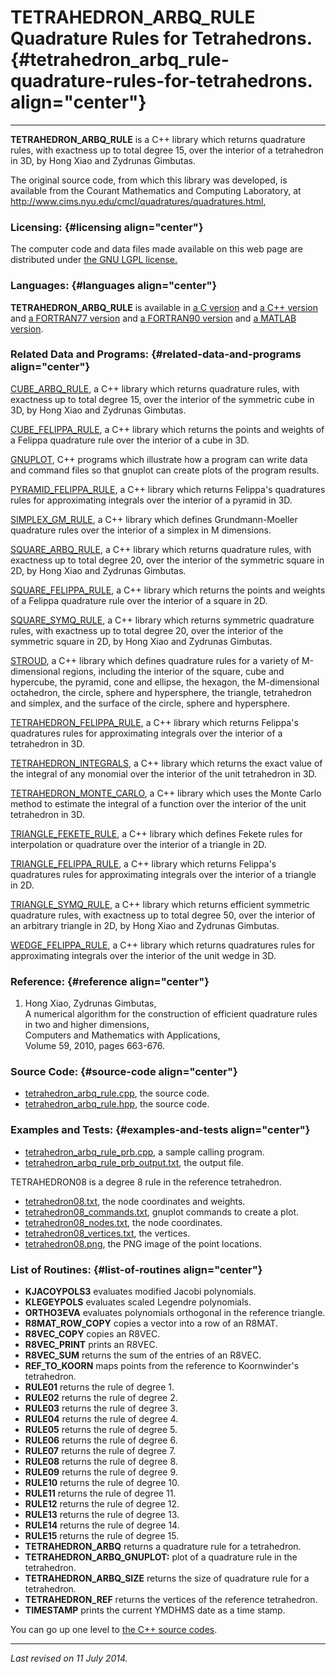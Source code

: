 TETRAHEDRON\_ARBQ\_RULE\
Quadrature Rules for Tetrahedrons. {#tetrahedron_arbq_rule-quadrature-rules-for-tetrahedrons. align="center"}
==================================

------------------------------------------------------------------------

**TETRAHEDRON\_ARBQ\_RULE** is a C++ library which returns quadrature
rules, with exactness up to total degree 15, over the interior of a
tetrahedron in 3D, by Hong Xiao and Zydrunas Gimbutas.

The original source code, from which this library was developed, is
available from the Courant Mathematics and Computing Laboratory, at
<http://www.cims.nyu.edu/cmcl/quadratures/quadratures.html>,

### Licensing: {#licensing align="center"}

The computer code and data files made available on this web page are
distributed under [the GNU LGPL license.](../../txt/gnu_lgpl.txt)

### Languages: {#languages align="center"}

**TETRAHEDRON\_ARBQ\_RULE** is available in [a C
version](../../c_src/tetrahedron_arbq_rule/tetrahedron_arbq_rule.html)
and [a C++
version](../../cpp_src/tetrahedron_arbq_rule/tetrahedron_arbq_rule.html)
and [a FORTRAN77
version](../../f77_src/tetrahedron_arbq_rule/tetrahedron_arbq_rule.html)
and [a FORTRAN90
version](../../f_src/tetrahedron_arbq_rule/tetrahedron_arbq_rule.html)
and [a MATLAB
version](../../m_src/tetrahedron_arbq_rule/tetrahedron_arbq_rule.html).

### Related Data and Programs: {#related-data-and-programs align="center"}

[CUBE\_ARBQ\_RULE](../../cpp_src/cube_arbq_rule/cube_arbq_rule.html), a
C++ library which returns quadrature rules, with exactness up to total
degree 15, over the interior of the symmetric cube in 3D, by Hong Xiao
and Zydrunas Gimbutas.

[CUBE\_FELIPPA\_RULE](../../cpp_src/cube_felippa_rule/cube_felippa_rule.html),
a C++ library which returns the points and weights of a Felippa
quadrature rule over the interior of a cube in 3D.

[GNUPLOT](../../cpp_src/gnuplot/gnuplot.html), C++ programs which
illustrate how a program can write data and command files so that
gnuplot can create plots of the program results.

[PYRAMID\_FELIPPA\_RULE](../../cpp_src/pyramid_felippa_rule/pyramid_felippa_rule.html),
a C++ library which returns Felippa's quadratures rules for
approximating integrals over the interior of a pyramid in 3D.

[SIMPLEX\_GM\_RULE](../../cpp_src/simplex_gm_rule/simplex_gm_rule.html),
a C++ library which defines Grundmann-Moeller quadrature rules over the
interior of a simplex in M dimensions.

[SQUARE\_ARBQ\_RULE](../../cpp_src/square_arbq_rule/square_arbq_rule.html),
a C++ library which returns quadrature rules, with exactness up to total
degree 20, over the interior of the symmetric square in 2D, by Hong Xiao
and Zydrunas Gimbutas.

[SQUARE\_FELIPPA\_RULE](../../cpp_src/square_felippa_rule/square_felippa_rule.html),
a C++ library which returns the points and weights of a Felippa
quadrature rule over the interior of a square in 2D.

[SQUARE\_SYMQ\_RULE](../../cpp_src/square_symq_rule/square_symq_rule.html),
a C++ library which returns symmetric quadrature rules, with exactness
up to total degree 20, over the interior of the symmetric square in 2D,
by Hong Xiao and Zydrunas Gimbutas.

[STROUD](../../cpp_src/stroud/stroud.html), a C++ library which defines
quadrature rules for a variety of M-dimensional regions, including the
interior of the square, cube and hypercube, the pyramid, cone and
ellipse, the hexagon, the M-dimensional octahedron, the circle, sphere
and hypersphere, the triangle, tetrahedron and simplex, and the surface
of the circle, sphere and hypersphere.

[TETRAHEDRON\_FELIPPA\_RULE](../../cpp_src/tetrahedron_felippa_rule/tetrahedron_felippa_rule.html),
a C++ library which returns Felippa's quadratures rules for
approximating integrals over the interior of a tetrahedron in 3D.

[TETRAHEDRON\_INTEGRALS](../../cpp_src/tetrahedron_integrals/tetrahedron_integrals.html),
a C++ library which returns the exact value of the integral of any
monomial over the interior of the unit tetrahedron in 3D.

[TETRAHEDRON\_MONTE\_CARLO](../../cpp_src/tetrahedron_monte_carlo/tetrahedron_monte_carlo.html),
a C++ library which uses the Monte Carlo method to estimate the integral
of a function over the interior of the unit tetrahedron in 3D.

[TRIANGLE\_FEKETE\_RULE](../../cpp_src/triangle_fekete_rule/triangle_fekete_rule.html),
a C++ library which defines Fekete rules for interpolation or quadrature
over the interior of a triangle in 2D.

[TRIANGLE\_FELIPPA\_RULE](../../cpp_src/triangle_felippa_rule/triangle_felippa_rule.html),
a C++ library which returns Felippa's quadratures rules for
approximating integrals over the interior of a triangle in 2D.

[TRIANGLE\_SYMQ\_RULE](../../cpp_src/triangle_symq_rule/triangle_symq_rule.html),
a C++ library which returns efficient symmetric quadrature rules, with
exactness up to total degree 50, over the interior of an arbitrary
triangle in 2D, by Hong Xiao and Zydrunas Gimbutas.

[WEDGE\_FELIPPA\_RULE](../../cpp_src/wedge_felippa_rule/wedge_felippa_rule.html),
a C++ library which returns quadratures rules for approximating
integrals over the interior of the unit wedge in 3D.

### Reference: {#reference align="center"}

1.  Hong Xiao, Zydrunas Gimbutas,\
    A numerical algorithm for the construction of efficient quadrature
    rules in two and higher dimensions,\
    Computers and Mathematics with Applications,\
    Volume 59, 2010, pages 663-676.

### Source Code: {#source-code align="center"}

-   [tetrahedron\_arbq\_rule.cpp](tetrahedron_arbq_rule.cpp), the source
    code.
-   [tetrahedron\_arbq\_rule.hpp](tetrahedron_arbq_rule.hpp), the source
    code.

### Examples and Tests: {#examples-and-tests align="center"}

-   [tetrahedron\_arbq\_rule\_prb.cpp](tetrahedron_arbq_rule_prb.cpp), a
    sample calling program.
-   [tetrahedron\_arbq\_rule\_prb\_output.txt](tetrahedron_arbq_rule_prb_output.txt),
    the output file.

TETRAHEDRON08 is a degree 8 rule in the reference tetrahedron.

-   [tetrahedron08.txt](tetrahedron08.txt), the node coordinates and
    weights.
-   [tetrahedron08\_commands.txt](tetrahedron08_commands.txt), gnuplot
    commands to create a plot.
-   [tetrahedron08\_nodes.txt](tetrahedron08_nodes.txt), the node
    coordinates.
-   [tetrahedron08\_vertices.txt](tetrahedron08_vertices.txt), the
    vertices.
-   [tetrahedron08.png](tetrahedron08.png), the PNG image of the point
    locations.

### List of Routines: {#list-of-routines align="center"}

-   **KJACOYPOLS3** evaluates modified Jacobi polynomials.
-   **KLEGEYPOLS** evaluates scaled Legendre polynomials.
-   **ORTHO3EVA** evaluates polynomials orthogonal in the reference
    triangle.
-   **R8MAT\_ROW\_COPY** copies a vector into a row of an R8MAT.
-   **R8VEC\_COPY** copies an R8VEC.
-   **R8VEC\_PRINT** prints an R8VEC.
-   **R8VEC\_SUM** returns the sum of the entries of an R8VEC.
-   **REF\_TO\_KOORN** maps points from the reference to Koornwinder's
    tetrahedron.
-   **RULE01** returns the rule of degree 1.
-   **RULE02** returns the rule of degree 2.
-   **RULE03** returns the rule of degree 3.
-   **RULE04** returns the rule of degree 4.
-   **RULE05** returns the rule of degree 5.
-   **RULE06** returns the rule of degree 6.
-   **RULE07** returns the rule of degree 7.
-   **RULE08** returns the rule of degree 8.
-   **RULE09** returns the rule of degree 9.
-   **RULE10** returns the rule of degree 10.
-   **RULE11** returns the rule of degree 11.
-   **RULE12** returns the rule of degree 12.
-   **RULE13** returns the rule of degree 13.
-   **RULE14** returns the rule of degree 14.
-   **RULE15** returns the rule of degree 15.
-   **TETRAHEDRON\_ARBQ** returns a quadrature rule for a tetrahedron.
-   **TETRAHEDRON\_ARBQ\_GNUPLOT:** plot of a quadrature rule in the
    tetrahedron.
-   **TETRAHEDRON\_ARBQ\_SIZE** returns the size of quadrature rule for
    a tetrahedron.
-   **TETRAHEDRON\_REF** returns the vertices of the reference
    tetrahedron.
-   **TIMESTAMP** prints the current YMDHMS date as a time stamp.

You can go up one level to [the C++ source codes](../cpp_src.html).

------------------------------------------------------------------------

*Last revised on 11 July 2014.*
